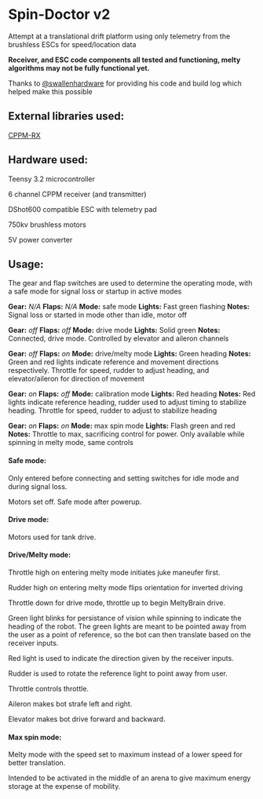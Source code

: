 # Spin-Doctor v2

Attempt at a translational drift platform using only telemetry from the brushless ESCs for speed/location data

**Receiver, and ESC code components all tested and functioning, melty algorithms may not be fully functional yet.**

Thanks to [@swallenhardware](https://github.com/swallenhardware) for providing his code and build log which helped make this possible

## External libraries used:

[CPPM-RX](https://github.com/daPhoosa/CPPM-RX)

## Hardware used:

Teensy 3.2 microcontroller

6 channel CPPM receiver (and transmitter)

DShot600 compatible ESC with telemetry pad

750kv brushless motors

5V power converter

## Usage:
The gear and flap switches are used to determine the operating mode, with a safe mode for signal loss or startup in active modes

**Gear:** *N/A* **Flaps:** *N/A* **Mode:** safe mode        **Lights:** Fast green flashing **Notes:** Signal loss or started in mode other than idle, motor off

**Gear:** *off* **Flaps:** *off* **Mode:** drive mode       **Lights:** Solid green         **Notes:** Connected, drive mode. Controlled by elevator and aileron channels
	
**Gear:** *off* **Flaps:** *on*  **Mode:** drive/melty mode **Lights:** Green heading	    **Notes:** Green and red lights indicate reference and movement directions respectively. Throttle for speed, rudder to adjust heading, and elevator/aileron for direction of movement

**Gear:** *on*  **Flaps:** *off* **Mode:** calibration mode **Lights:** Red heading         **Notes:** Red lights indicate reference heading, rudder used to adjust timing to stabilize heading. Throttle for speed, rudder to adjust to stabilize heading

**Gear:** *on*  **Flaps:** *on*  **Mode:** max spin mode    **Lights:** Flash green and red **Notes:** Throttle to max, sacrificing control for power. Only available while spinning in melty mode, same controls

#### Safe mode:
Only entered before connecting and setting switches for idle mode and during signal loss.

Motors set off.  Safe mode after powerup.

#### Drive mode:
Motors used for tank drive.

#### Drive/Melty mode:
Throttle high on entering melty mode initiates juke maneufer first.

Rudder high on entering melty mode flips orientation for inverted driving

Throttle down for drive mode, throttle up to begin MeltyBrain drive.

Green light blinks for persistance of vision while spinning to indicate the heading of the robot.  The green lights are meant to be pointed away from the user as a point of reference, so the bot can then translate based on the receiver inputs.

Red light is used to indicate the direction given by the receiver inputs.

Rudder is used to rotate the reference light to point away from user.

Throttle controls throttle.

Aileron makes bot strafe left and right.

Elevator makes bot drive forward and backward.

#### Max spin mode:

Melty mode with the speed set to maximum instead of a lower speed for better translation.

Intended to be activated in the middle of an arena to give maximum energy storage at the expense of mobility.
